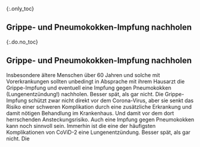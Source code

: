 {:.only_toc}
## Grippe- und Pneumokokken-Impfung nachholen

{:.do.no_toc}
## Grippe- und Pneumokokken-Impfung nachholen

Insbesondere ältere Menschen über 60 Jahren und solche mit Vorerkrankungen sollten unbedingt in Absprache mit ihrem Hausarzt die Grippe-Impfung und eventuell eine Impfung gegen Pneumokokken (Lungenentzündung!) nachholen. Besser spät, als gar nicht.
Die Grippe-Impfung schützt zwar nicht direkt vor dem Corona-Virus, aber sie senkt das Risiko einer schweren Komplikation durch eine zusätzliche Erkrankung und damit nötigen Behandlung im Krankenhaus. Und damit vor dem dort herrschenden Ansteckungsrisiko.
Auch eine Impfung gegen Pneumokokken kann noch sinnvoll sein. Immerhin ist 
die eine der häufigsten Komplikationen von CoViD-2 eine Lungenentzündung.
Besser spät, als gar nicht.
Die 
